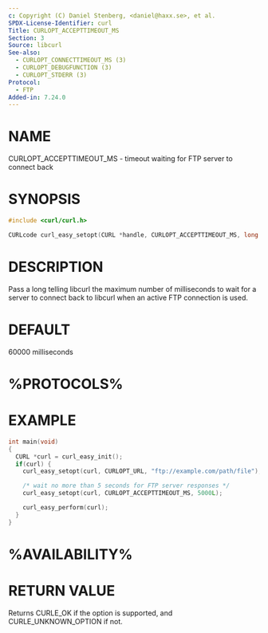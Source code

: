```yaml
---
c: Copyright (C) Daniel Stenberg, <daniel@haxx.se>, et al.
SPDX-License-Identifier: curl
Title: CURLOPT_ACCEPTTIMEOUT_MS
Section: 3
Source: libcurl
See-also:
  - CURLOPT_CONNECTTIMEOUT_MS (3)
  - CURLOPT_DEBUGFUNCTION (3)
  - CURLOPT_STDERR (3)
Protocol:
  - FTP
Added-in: 7.24.0
---
```


# NAME

CURLOPT_ACCEPTTIMEOUT_MS - timeout waiting for FTP server to connect back

# SYNOPSIS

~~~c
#include <curl/curl.h>

CURLcode curl_easy_setopt(CURL *handle, CURLOPT_ACCEPTTIMEOUT_MS, long ms);
~~~

# DESCRIPTION

Pass a long telling libcurl the maximum number of milliseconds to wait for a
server to connect back to libcurl when an active FTP connection is used.

# DEFAULT

60000 milliseconds

# %PROTOCOLS%

# EXAMPLE

~~~c
int main(void)
{
  CURL *curl = curl_easy_init();
  if(curl) {
    curl_easy_setopt(curl, CURLOPT_URL, "ftp://example.com/path/file");

    /* wait no more than 5 seconds for FTP server responses */
    curl_easy_setopt(curl, CURLOPT_ACCEPTTIMEOUT_MS, 5000L);

    curl_easy_perform(curl);
  }
}
~~~

# %AVAILABILITY%

# RETURN VALUE

Returns CURLE_OK if the option is supported, and CURLE_UNKNOWN_OPTION if not.
